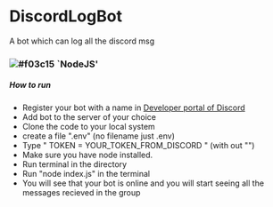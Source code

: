 # DiscordLogBot
A bot which can log all the discord msg
### ![#f03c15](https://via.placeholder.com/15/f03c15/000000?text=+) `NodeJS'
##### How to run
* Register your bot with a name in [Developer portal of Discord](https://discord.com/developers/applications)
* Add bot to the server of your choice
* Clone the code to your local system
* create a file ".env" (no filename just .env)
* Type " TOKEN = YOUR_TOKEN_FROM_DISCORD " (with out "")
* Make sure you have node installed.
* Run terminal in the directory
* Run "node index.js" in the terminal
* You will see that your bot is online and you will start seeing all the messages recieved in the group 
